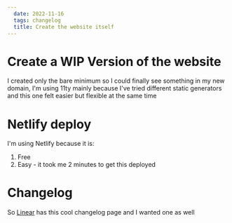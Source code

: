 ```yaml
---
  date: 2022-11-16
  tags: changelog
  title: Create the website itself
---
```

# Create a WIP Version of the website
I created only the bare minimum so I could finally see something in my new domain,
I'm using 11ty mainly because I've tried different static generators and this one
felt easier but flexible at the same time

# Netlify deploy
I'm using Netlify because it is:
1. Free
2. Easy - it took me 2 minutes to get this deployed

# Changelog
So [Linear](https://linear.app/changelog) has this cool changelog page and I wanted one as well